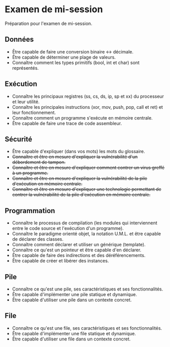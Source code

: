 # Examen de mi-session

Préparation pour l'examen de mi-session.

## Données

- Être capable de faire une conversion binaire <-> décimale.
- Être capable de déterminer une plage de valeurs.
- Connaître comment les types primitifs (bool, int et char) sont représentés.

## Exécution

- Connaître les principaux registres (ss, cs, ds, ip, sp et xx) du processeur et leur utilité.
- Connaître les principales instructions (xor, mov, push, pop, call et ret) et leur fonctionnement.
- Connaître comment un programme s'exécute en mémoire centrale.
- Être capable de faire une trace de code assembleur.

## Sécurité

- Être capable d'expliquer (dans vos mots) les mots du glossaire.
- ~~Connaître et être en mesure d'expliquer la vulnérabilité d'un débordement de tampon.~~
- ~~Connaître et être en mesure d'expliquer comment contrer un virus greffé à un programme.~~
- ~~Connaître et être en mesure d'expliquer la vulnérabilité de la pile d'exécution en mémoire centrale.~~
- ~~Connaître et être en mesure d'expliquer une technologie permettant de contrer la vulnérabilité de la pile d'exécution en mémoire centrale.~~
## Programmation

- Connaître le processus de compilation (les modules qui interviennent entre le code source et l'exécution d'un programme).
- Connaître le paradigme orienté objet, la notation U.M.L. et être capable de déclarer des classes.
- Connaître comment déclarer et utiliser un générique (template).
- Connaître ce qu'est un pointeur et être capable d'en déclarer.
- Être capable de faire des indirections et des déréférencements.
- Être capable de créer et libérer des instances.

## Pile 

- Connaître ce qu'est une pile, ses caractéristiques et ses fonctionnalités.
- Être capable d'implémenter une pile statique et dynamique.
- Être capable d'utiliser une pile dans un contexte concret.

## File

- Connaître ce qu'est une file, ses caractéristiques et ses fonctionnalités.
- Être capable d'implémenter une file statique et dynamique.
- Être capable d'utiliser une file dans un contexte concret.